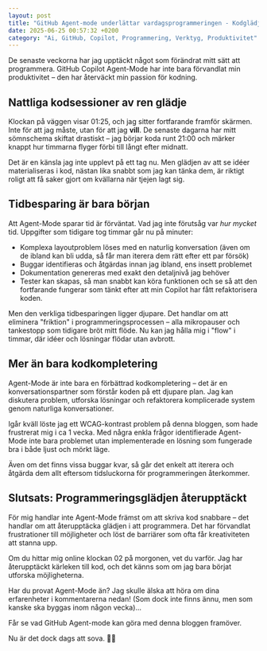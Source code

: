 ```yaml
---
layout: post
title: "GitHub Agent-mode underlättar vardagsprogrammeringen - Kodglädje in på småtimmarna"
date: 2025-06-25 00:57:32 +0200
category: "Ai, GitHub, Copilot, Programmering, Verktyg, Produktivitet"
---
```


De senaste veckorna har jag upptäckt något som förändrat mitt sätt att programmera. GitHub Copilot Agent-Mode har inte bara förvandlat min produktivitet – den har återväckt min passion för kodning.

## Nattliga kodsessioner av ren glädje

Klockan på väggen visar 01:25, och jag sitter fortfarande framför skärmen. Inte för att jag måste, utan för att jag **vill**. De senaste dagarna har mitt sömnschema skiftat drastiskt – jag börjar koda runt 21:00 och märker knappt hur timmarna flyger förbi till långt efter midnatt.

Det är en känsla jag inte upplevt på ett tag nu. Men glädjen av att se idéer materialiseras i kod, nästan lika snabbt som jag kan tänka dem, är riktigt roligt att få saker gjort om kvällarna när tjejen lagt sig. 

## Tidbesparing är bara början

Att Agent-Mode sparar tid är förväntat. Vad jag inte förutsåg var *hur mycket* tid. Uppgifter som tidigare tog timmar går nu på minuter:

- Komplexa layoutproblem löses med en naturlig konversation (även om de ibland kan bli udda, så får man iterera dem rätt efter ett par försök)
- Buggar identifieras och åtgärdas innan jag ibland, ens insett problemet
- Dokumentation genereras med exakt den detaljnivå jag behöver
- Tester kan skapas, så man snabbt kan köra funktionen och se så att den fortfarande fungerar som tänkt efter att min Copilot har fått refaktorisera koden. 

Men den verkliga tidbesparingen ligger djupare. Det handlar om att eliminera "friktion" i programmeringsprocessen – alla mikropauser och tankestopp som tidigare bröt mitt flöde. 
Nu kan jag hålla mig i "flow" i timmar, där idéer och lösningar flödar utan avbrott.

## Mer än bara kodkompletering

Agent-Mode är inte bara en förbättrad kodkompletering – det är en konversationspartner som förstår koden på ett djupare plan. Jag kan diskutera problem, utforska lösningar och refaktorera komplicerade system genom naturliga konversationer.

Igår kväll löste jag ett WCAG-kontrast problem på denna bloggen, som hade frustrerat mig i ca 1 vecka. Med några enkla frågor identifierade Agent-Mode inte bara problemet utan implementerade en lösning som fungerade bra i både ljust och mörkt läge.

Även om det finns vissa buggar kvar, så går det enkelt att iterera och åtgärda dem allt eftersom tidsluckorna för programmeringen återkommer. 

## Slutsats: Programmeringsglädjen återupptäckt

För mig handlar inte Agent-Mode främst om att skriva kod snabbare – det handlar om att återupptäcka glädjen i att programmera. Det har förvandlat frustrationer till möjligheter och löst de barriärer som ofta får kreativiteten att stanna upp.

Om du hittar mig online klockan 02 på morgonen, vet du varför. Jag har återupptäckt kärleken till kod, och det känns som om jag bara börjat utforska möjligheterna.

Har du provat Agent-Mode än? 
Jag skulle älska att höra om dina erfarenheter i kommentarerna nedan! 
(Som dock inte finns ännu, men som kanske ska byggas inom någon vecka)... 

Får se vad GitHub Agent-mode kan göra med denna bloggen framöver. 

Nu är det dock dags att sova. 🥱😴
